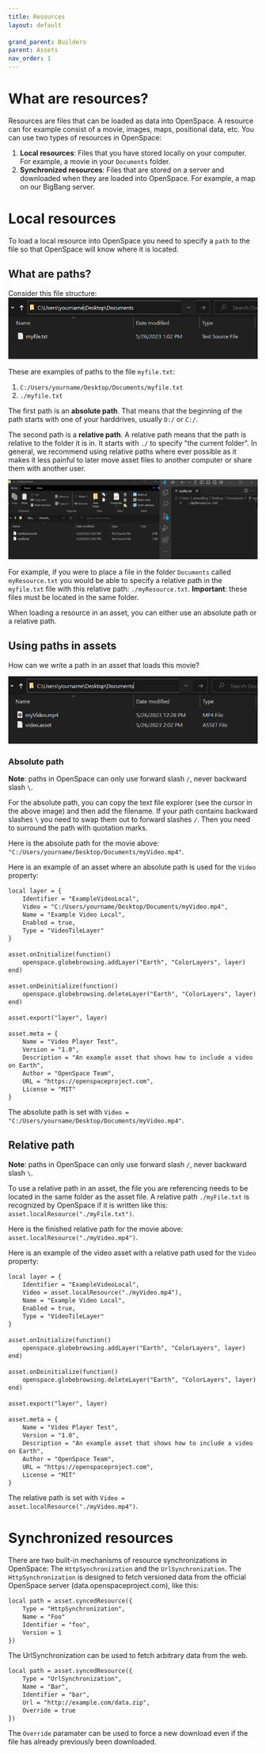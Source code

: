 ```yaml
---
title: Resources
layout: default

grand_parent: Builders
parent: Assets
nav_order: 1
---
```


# What are resources?

Resources are files that can be loaded as data into OpenSpace. A resource can for example consist of a movie, images, maps, positional data, etc. You can use two types of resources in OpenSpace:

1. **Local resources**: Files that you have stored locally on your computer. For example, a movie in your `Documents` folder.
1. **Synchronized resources**: Files that are stored on a server and downloaded when they are loaded into OpenSpace. For example, a map on our BigBang server.

# Local resources

To load a local resource into OpenSpace you need to specify a `path` to the file so that OpenSpace will know where it is located.

## What are paths?

Consider this file structure:
![A folder with a file](/assets/images/path_folder.png)

These are examples of paths to the file `myfile.txt`:

1. `C:/Users/yourname/Desktop/Documents/myfile.txt`
1. `./myfile.txt`

The first path is an **absolute path**. That means that the beginning of the path starts with one of your harddrives, usually `D:/` or `C:/`.

The second path is a **relative path**. A relative path means that the path is relative to the folder it is in. It starts with `./` to specify "the current folder".  In general, we recommend using relative paths where ever possible as it makes it less painful to later move asset files to another computer or share them with another user.

![A file referencing another file in the same folder](/assets/images/relative_path_folder.png)

For example, if you were to place a file in the folder `Documents` called `myResource.txt` you would be able to specify a relative path in the `myfile.txt` file with this relative path: `./myResource.txt`. **Important**: these files must be located in the same folder.

When loading a resource in an asset, you can either use an absolute path or a relative path.

## Using paths in assets

How can we write a path in an asset that loads this movie?

![An asset and a file in the same folder](/assets/images/asset_path.png)

### Absolute path

**Note**: paths in OpenSpace can only use forward slash `/`, never backward slash `\`.

For the absolute path, you can copy the text file explorer (see the cursor in the above image) and then add the filename. If your path contains backward slashes `\` you need to swap them out to forward slashes `/`. Then you need to surround the path with quotation marks.

Here is the absolute path for the movie above: `"C:/Users/yourname/Desktop/Documents/myVideo.mp4"`.

Here is an example of an asset where an absolute path is used for the `Video` property:

```
local layer = {
    Identifier = "ExampleVideoLocal",
    Video = "C:/Users/yourname/Desktop/Documents/myVideo.mp4",
    Name = "Example Video Local",
    Enabled = true,
    Type = "VideoTileLayer"
}

asset.onInitialize(function()
    openspace.globebrowsing.addLayer("Earth", "ColorLayers", layer)
end)

asset.onDeinitialize(function()
    openspace.globebrowsing.deleteLayer("Earth", "ColorLayers", layer)
end)

asset.export("layer", layer)

asset.meta = {
    Name = "Video Player Test",
    Version = "1.0",
    Description = "An example asset that shows how to include a video on Earth",
    Author = "OpenSpace Team",
    URL = "https://openspaceproject.com",
    License = "MIT"
}
```

The absolute path is set with `Video = "C:/Users/yourname/Desktop/Documents/myVideo.mp4"`.

## Relative path

**Note**: paths in OpenSpace can only use forward slash `/`, never backward slash `\`.

To use a relative path in an asset, the file you are referencing needs to be located in the same folder as the asset file. A relative path `./myFile.txt` is recognized by OpenSpace if it is written like this: `asset.localResource("./myFile.txt")`.

Here is the finished relative path for the movie above: `asset.localResource("./myVideo.mp4")`.

Here is an example of the video asset with a relative path used for the `Video` property:

```
local layer = {
    Identifier = "ExampleVideoLocal",
    Video = asset.localResource("./myVideo.mp4"),
    Name = "Example Video Local",
    Enabled = true,
    Type = "VideoTileLayer"
}

asset.onInitialize(function()
    openspace.globebrowsing.addLayer("Earth", "ColorLayers", layer)
end)

asset.onDeinitialize(function()
    openspace.globebrowsing.deleteLayer("Earth", "ColorLayers", layer)
end)

asset.export("layer", layer)

asset.meta = {
    Name = "Video Player Test",
    Version = "1.0",
    Description = "An example asset that shows how to include a video on Earth",
    Author = "OpenSpace Team",
    URL = "https://openspaceproject.com",
    License = "MIT"
}
```

The relative path is set with `Video = asset.localResource("./myVideo.mp4")`.

# Synchronized resources

There are two built-in mechanisms of resource synchronizations in OpenSpace: The `HttpSynchronization` and the `UrlSynchronization`. The `HttpSynchronization` is designed to fetch versioned data from the official OpenSpace server (data.openspaceproject.com), like this:

```
local path = asset.syncedResource({
    Type = "HttpSynchronization",
    Name = "Foo"
    Identifier = "foo",
    Version = 1
})
```

The UrlSynchronization can be used to fetch arbitrary data from the web.

```
local path = asset.syncedResource({
    Type = "UrlSynchronization",
    Name = "Bar",
    Identifier = "bar",
    Url = "http://example.com/data.zip",
    Override = true
})
```


The `Override` paramater can be used to force a new download even if the file has already previously been downloaded.
